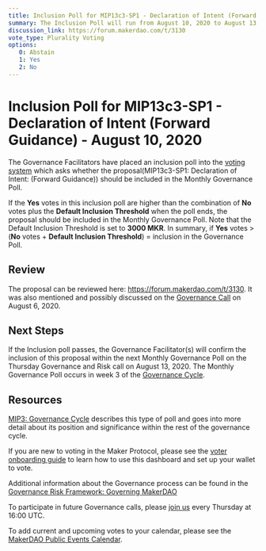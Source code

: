```yaml
---
title: Inclusion Poll for MIP13c3-SP1 - Declaration of Intent (Forward Guidance) - August 10, 2020
summary: The Inclusion Poll will run from August 10, 2020 to August 13, 2020 and will determine whether the proposal at hand should proceed to next week's Governance Poll. 
discussion_link: https://forum.makerdao.com/t/3130
vote_type: Plurality Voting
options:
   0: Abstain
   1: Yes
   2: No
---
```

# Inclusion Poll for MIP13c3-SP1 - Declaration of Intent (Forward Guidance) - August 10, 2020

The Governance Facilitators have placed an inclusion poll into the [voting system](https://vote.makerdao.com/polling) which asks whether the proposal(MIP13c3-SP1: Declaration of Intent: (Forward Guidance)) should be included in the Monthly Governance Poll.

If the **Yes** votes in this inclusion poll are higher than the combination of **No** votes plus the **Default Inclusion Threshold** when the poll ends, the proposal should be included in the Monthly Governance Poll. Note that the Default Inclusion Threshold is set to **3000 MKR**. In summary, if **Yes** votes > (**No** votes + **Default Inclusion Threshold**) = inclusion in the Governance Poll.

## Review

The proposal can be reviewed here: https://forum.makerdao.com/t/3130. It was also mentioned and possibly discussed on the [Governance Call](https://forum.makerdao.com/t/3469) on August 6, 2020.

## Next Steps

If the Inclusion poll passes, the Governance Facilitator(s) will confirm the inclusion of this proposal within the next Monthly Governance Poll on the Thursday Governance and Risk call on August 13, 2020. The Monthly Governance Poll occurs in week 3 of the [Governance Cycle](https://github.com/makerdao/mips/blob/Accepted/MIP3/mip3.md).

## Resources

[MIP3: Governance Cycle](https://github.com/makerdao/mips/blob/Accepted/MIP3/mip3.md) describes this type of poll and goes into more detail about its position and significance within the rest of the governance cycle.

If you are new to voting in the Maker Protocol, please see the [voter onboarding guide](https://community-development.makerdao.com/onboarding/voter-onboarding) to learn how to use this dashboard and set up your wallet to vote.

Additional information about the Governance process can be found in the [Governance Risk Framework: Governing MakerDAO](https://community-development.makerdao.com/governance/governance-risk-framework)

To participate in future Governance calls, please [join us](https://community-development.makerdao.com/governance/governance-and-risk-meetings) every Thursday at 16:00 UTC.

To add current and upcoming votes to your calendar, please see the [MakerDAO Public Events Calendar](https://calendar.google.com/calendar/embed?src=makerdao.com_3efhm2ghipksegl009ktniomdk%40group.calendar.google.com&ctz=America%2FLos_Angeles).


